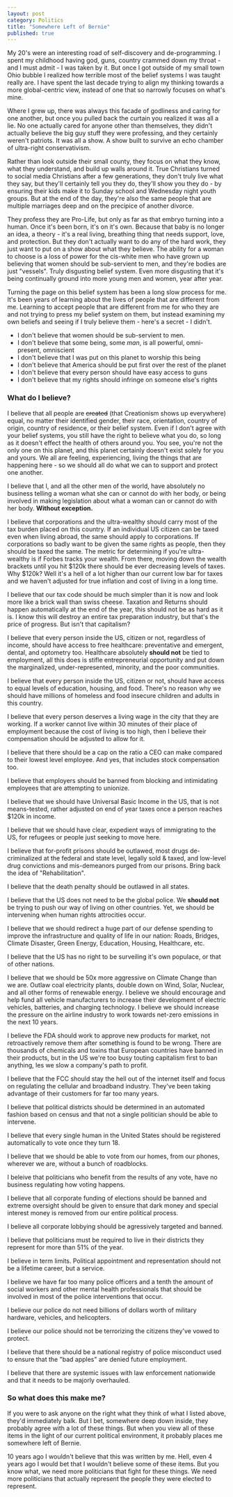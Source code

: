 ```yaml
---
layout: post
category: Politics
title: "Somewhere Left of Bernie"
published: true
---
```


My 20's were an interesting road of self-discovery and de-programming. I spent my childhood having god, guns, country crammed down my throat - and I must admit - I was taken by it. But once I got outside of my small town Ohio bubble I realized how terrible most of the belief systems I was taught really are. I have spent the last decade trying to align my thinking towards a more global-centric view, instead of one that so narrowly focuses on what's mine. 

Where I grew up, there was always this facade of godliness and caring for one another, but once you pulled back the curtain you realized it was all a lie. No one actually cared for anyone other than themselves, they didn't actually believe the big guy stuff they were professing, and they certainly weren't patriots. It was all a show. A show built to survive an echo chamber of ultra-right conservativism.

Rather than look outside their small county, they focus on what they know, what they understand, and build up walls around it. True Christians turned to social media Christians after a few generations, they don't truly live what they say, but they'll certainly tell you they do, they'll show you they do - by ensuring their kids make it to Sunday school and Wednesday night youth groups. But at the end of the day, they're also the same people that are multiple marriages deep and on the precipice of another divorce. 

They profess they are Pro-Life, but only as far as that embryo turning into a human. Once it's been born, it's on it's own. Because that baby is no longer an idea, a theory - it's a real living, breathing thing that needs support, love, and protection. But they don't actually want to do any of the hard work, they just want to put on a show about what they believe. The ability for a woman to choose is a loss of power for the cis-white men who have grown up believing that women should be sub-servient to men, and they're bodies are just "vessels". Truly disgusting belief system. Even more disgusting that it's being continually ground into more young men and women, year after year. 

Turning the page on this belief system has been a long slow process for me. It's been years of learning about the lives of people that are different from me. Learning to accept people that are different from me for who they are and not trying to press my belief system on them, but instead examining my own beliefs and seeing if I truly believe them - here's a secret - I didn't. 

- I don't believe that women should be sub-servient to men.
- I don't believe that some being, some _man_, is all powerful, omni-present, omniscient
- I don't believe that I was put on this planet to worship this being
- I don't believe that America should be put first over the rest of the planet
- I don't believe that every person should have easy access to guns
- I don't believe that my rights should infringe on someone else's rights

### What do I believe?

I believe that all people are ~~created~~ (that Creationism shows up everywhere) equal, no matter their identified gender, their race, orientation, country of origin, country of residence, or their belief system. Even if I don't agree with your belief systems, you still have the right to believe what you do, so long as it doesn't effect the health of others around you. You see, you're not the only one on this planet, and this planet certainly doesn't exist solely for you and yours. We all are feeling, experiencing, living the things that are happening here - so we should all do what we can to support and protect one another.

I believe that I, and all the other men of the world, have absolutely no business telling a woman what she can or cannot do with her body, or being involved in making legislation about what a woman can or cannot do with her body. **Without exception.**

I believe that corporations and the ultra-wealthy should carry most of the tax burden placed on this country. If an individual US citizen can be taxed even when living abroad, the same should apply to corporations. If corporations so badly want to be given the same rights as people, then they should be taxed the same. The metric for determining if you're ultra-wealthy is if Forbes tracks your wealth. From there, moving down the wealth brackets until you hit $120k there should be ever decreasing levels of taxes. Why $120k? Well it's a hell of a lot higher than our current low bar for taxes and we haven't adjusted for true inflation and cost of living in a long time.

I believe that our tax code should be much simpler than it is now and look more like a brick wall than swiss cheese. Taxation and Returns should happen automatically at the end of the year, this should not be as hard as it is. I know this will destroy an entire tax preparation industry, but that's the price of progress. But isn't that capitalism?

I believe that every person inside the US, citizen or not, regardless of income, should have access to free healthcare: preventative and emergent, dental, and optometry too. Healthcare absolutely **should not** be tied to employment, all this does is stifle entrepreneurial opportunity and put down the marginalized, under-represented, minority, and the poor communities. 

I believe that every person inside the US, citizen or not, should have access to equal levels of education, housing, and food. There's no reason why we should have millions of homeless and food insecure children and adults in this country.

I believe that every person deserves a living wage in the city that they are working. If a worker cannot live within 30 minutes of their place of employment because the cost of living is too high, then I believe their compensation should be adjusted to allow for it. 

I believe that there should be a cap on the ratio a CEO can make compared to their lowest level employee. And yes, that includes stock compensation too.

I believe that employers should be banned from blocking and intimidating employees that are attempting to unionize.

I believe that we should have Universal Basic Income in the US, that is not means-tested, rather adjusted on end of year taxes once a person reaches $120k in income. 

I believe that we should have clear, expedient ways of immigrating to the US, for refugees or people just seeking to move here.

I believe that for-profit prisons should be outlawed, most drugs de-criminalized at the federal and state level, legally sold & taxed, and low-level drug convictions and mis-demeanors purged from our prisons. Bring back the idea of "Rehabilitation".

I believe that the death penalty should be outlawed in all states.

I believe that the US does not need to be the global police. We **should not** be trying to push our way of living on other countries. Yet, we should be intervening when human rights attrocities occur.

I believe that we should redirect a huge part of our defense spending to improve the infrastructure and quality of life in our nation: Roads, Bridges, Climate Disaster, Green Energy, Education, Housing, Healthcare, etc.

I believe that the US has no right to be surveiling it's own populace, or that of other nations. 

I believe that we should be 50x more aggressive on Climate Change than we are. Outlaw coal electricity plants, double down on Wind, Solar, Nuclear, and all other forms of renewable energy. I believe we should encourage and help fund all vehicle manufacturers to increase their development of electric vehicles, batteries, and charging technology. I believe we should increase the pressure on the airline industry to work towards net-zero emissions in the next 10 years. 

I believe the FDA should work to approve new products for market, not retroactively remove them after something is found to be wrong. There are thousands of chemicals and toxins that European countries have banned in their products, but in the US we're too busy touting capitalism first to ban anything, les we slow a company's path to profit. 

I believe that the FCC should stay the hell out of the internet itself and focus on regulating the cellular and broadband industry. They've been taking advantage of their customers for far too many years.

I believe that political districts should be determined in an automated fashion based on census and that not a single politician should be able to intervene. 

I believe that every single human in the United States should be registered automatically to vote once they turn 18. 

I believe that we should be able to vote from our homes, from our phones, wherever we are, without a bunch of roadblocks.

I beleive that politicians who benefit from the results of any vote, have no business regulating how voting happens.

I believe that all corporate funding of elections should be banned and extreme oversight should be given to ensure that dark money and special interest money is removed from our entire political process. 

I believe all corporate lobbying should be agressively targeted and banned.

I believe that politicians must be required to live in their districts they represent for more than 51% of the year.

I believe in term limits. Political appointment and representation should not be a lifetime career, but a service.

I believe we have far too many police officers and a tenth the amount of social workers and other mental health professionals that should be involved in most of the police interventions that occur. 

I believe our police do not need billions of dollars worth of military hardware, vehicles, and helicopters.

I believe our police should not be terrorizing the citizens they've vowed to protect. 

I believe that there should be a national registry of police misconduct used to ensure that the "bad apples" are denied future employment.

I believe that there are systemic issues with law enforcement nationwide and that it needs to be majorly overhauled.

### So what does this make me?

If you were to ask anyone on the right what they think of what I listed above, they'd immediately balk. But I bet, somewhere deep down inside, they probably agree with a lot of these things. But when you view all of these items in the light of our current political environment, it probably places me somewhere left of Bernie. 

10 years ago I wouldn't believe that this was written by me. Hell, even 4 years ago I would bet that I wouldn't believe some of these items. But you know what, we need more politicians that fight for these things. We need more politicians that actually represent the people they were elected to represent.